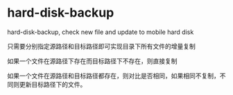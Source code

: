 # hard-disk-backup
hard-disk-backup, check new file and update to mobile hard disk

只需要分别指定源路径和目标路径即可实现目录下所有文件的增量复制

如果一个文件在源路径下存在而目标路径下不存在，则直接复制

如果一个文件在源路径和目标路径都存在，则对比是否相同，如果相同不复制，不同则更新目标路径下的文件。

